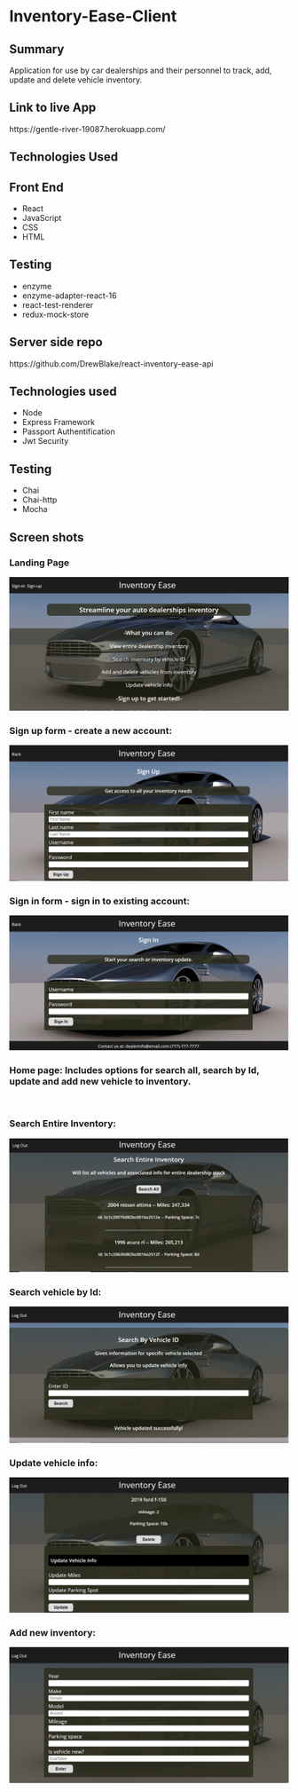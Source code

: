 <h1>Inventory-Ease-Client</h1>

<h2>Summary</h2>
Application for use by car dealerships and their personnel to track, add, update and delete vehicle inventory.

<h2>Link to live App</h2>
https://gentle-river-19087.herokuapp.com/

<h2>Technologies Used</h2>
<h2>Front End</h2>
<ul>
  <li>React</li>
  <li>JavaScript</li>
  <li>CSS</li>
  <li>HTML</li>
</ul>
<h2>Testing</h2>
<ul>
  <li>enzyme</li>
  <li>enzyme-adapter-react-16</li>
  <li>react-test-renderer</li>
  <li>redux-mock-store</li>
</ul>

<h2>Server side repo</h2>
https://github.com/DrewBlake/react-inventory-ease-api
<h2>Technologies used</h2>
<ul>
  <li>Node</li>
  <li>Express Framework</li>
  <li>Passport Authentification</li>
  <li>Jwt Security</li>
</ul>
<h2>Testing</h2>
<ul>
  <li>Chai</li>
  <li>Chai-http</li>
  <li>Mocha</li>
</ul>

<h2>Screen shots</h2>
<h3>Landing Page</h3>
<img src="https://github.com/DrewBlake/react-inventory-ease-client/blob/master/screen_shots/landing-page.PNG" />

<h3>Sign up form - create a new account:</h3>
<img src="https://github.com/DrewBlake/react-inventory-ease-client/blob/master/screen_shots/Sign-Up-Page.PNG" />

<h3>Sign in form - sign in to existing account:</h3>
<img src="https://github.com/DrewBlake/react-inventory-ease-client/blob/master/screen_shots/Sign-In-Page.PNG" />

<h3>Home page: Includes options for search all, search by Id, update and
add new vehicle to inventory.</h3>
<img src="" />

<h3>Search Entire Inventory:</h3>
<img src="https://github.com/DrewBlake/react-inventory-ease-client/blob/master/screen_shots/Search-All.PNG" />

<h3>Search vehicle by Id:</h3>
<img src="https://github.com/DrewBlake/react-inventory-ease-client/blob/master/screen_shots/Search-Id.PNG" />

<h3>Update vehicle info:</h3>
<img src="https://github.com/DrewBlake/react-inventory-ease-client/blob/master/screen_shots/Update.PNG" />

<h3>Add new inventory:</h3>
<img src="https://github.com/DrewBlake/react-inventory-ease-client/blob/master/screen_shots/Add-Inventory.PNG" />
